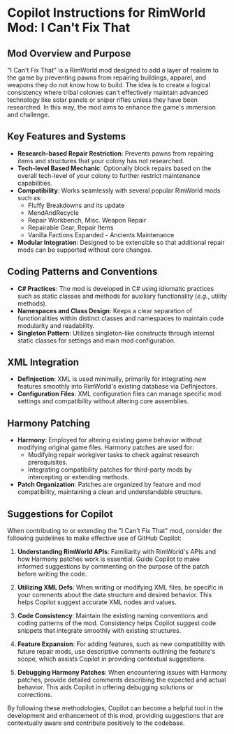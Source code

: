 # Copilot Instructions for RimWorld Mod: I Can't Fix That

## Mod Overview and Purpose

"I Can't Fix That" is a RimWorld mod designed to add a layer of realism to the game by preventing pawns from repairing buildings, apparel, and weapons they do not know how to build. The idea is to create a logical consistency where tribal colonies can't effectively maintain advanced technology like solar panels or sniper rifles unless they have been researched. In this way, the mod aims to enhance the game's immersion and challenge.

## Key Features and Systems

- **Research-based Repair Restriction**: Prevents pawns from repairing items and structures that your colony has not researched.
- **Tech-level Based Mechanic**: Optionally block repairs based on the overall tech-level of your colony to further restrict maintenance capabilities.
- **Compatibility**: Works seamlessly with several popular RimWorld mods such as:
  - Fluffy Breakdowns and its update
  - MendAndRecycle
  - Repair Workbench, Misc. Weapon Repair
  - Repairable Gear, Repair Items
  - Vanilla Factions Expanded - Ancients Maintenance
- **Modular Integration**: Designed to be extensible so that additional repair mods can be supported without core changes.

## Coding Patterns and Conventions

- **C# Practices**: The mod is developed in C# using idiomatic practices such as static classes and methods for auxiliary functionality (_e.g._, utility methods).
- **Namespaces and Class Design**: Keeps a clear separation of functionalities within distinct classes and namespaces to maintain code modularity and readability.
- **Singleton Pattern**: Utilizes singleton-like constructs through internal static classes for settings and main mod configuration.

## XML Integration

- **DefInjection**: XML is used minimally, primarily for integrating new features smoothly into RimWorld's existing database via DefInjectors.
- **Configuration Files**: XML configuration files can manage specific mod settings and compatibility without altering core assemblies.

## Harmony Patching

- **Harmony**: Employed for altering existing game behavior without modifying original game files. Harmony patches are used for:
  - Modifying repair workgiver tasks to check against research prerequisites.
  - Integrating compatibility patches for third-party mods by intercepting or extending methods.
- **Patch Organization**: Patches are organized by feature and mod compatibility, maintaining a clean and understandable structure.

## Suggestions for Copilot

When contributing to or extending the "I Can't Fix That" mod, consider the following guidelines to make effective use of GitHub Copilot:

1. **Understanding RimWorld APIs**: Familiarity with RimWorld's APIs and how Harmony patches work is essential. Guide Copilot to make informed suggestions by commenting on the purpose of the patch before writing the code.
   
2. **Utilizing XML Defs**: When writing or modifying XML files, be specific in your comments about the data structure and desired behavior. This helps Copilot suggest accurate XML nodes and values.

3. **Code Consistency**: Maintain the existing naming conventions and coding patterns of the mod. Consistency helps Copilot suggest code snippets that integrate smoothly with existing structures.

4. **Feature Expansion**: For adding features, such as new compatibility with future repair mods, use descriptive comments outlining the feature's scope, which assists Copilot in providing contextual suggestions.

5. **Debugging Harmony Patches**: When encountering issues with Harmony patches, provide detailed comments describing the expected and actual behavior. This aids Copilot in offering debugging solutions or corrections.

By following these methodologies, Copilot can become a helpful tool in the development and enhancement of this mod, providing suggestions that are contextually aware and contribute positively to the codebase.
